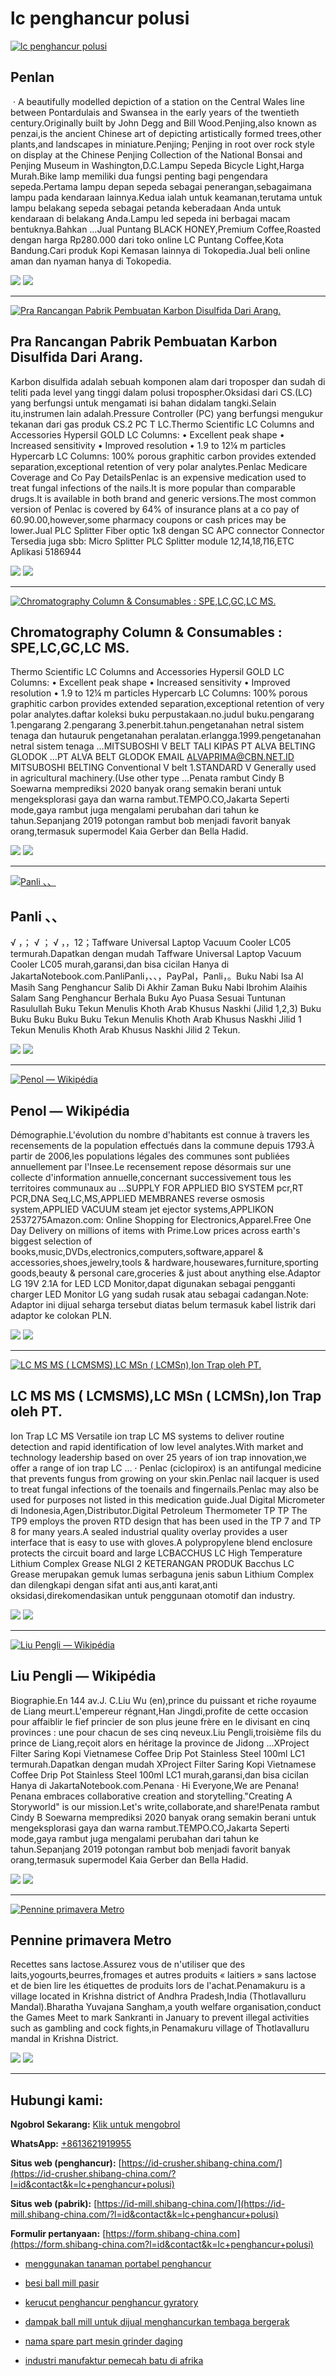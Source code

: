 # lc penghancur polusi

<a href="https://swt.shibang-china.com/?l=id&img&k=lc+penghancur+polusi" target="_blank">![lc penghancur polusi](http://static.shibang-china.com/all-800x300/1084.jpg)</a>

## Penlan
&nbsp;&#0183;&#32;A beautifully modelled depiction of a station on the Central Wales line between Pontardulais and Swansea in the early years of the twentieth century.Originally built by John Degg and Bill Wood.Penjing,also known as penzai,is the ancient Chinese art of depicting artistically formed trees,other plants,and landscapes in miniature.Penjing; Penjing in root over rock style on display at the Chinese Penjing Collection of the National Bonsai and Penjing Museum in Washington,D.C.Lampu Sepeda Bicycle Light,Harga Murah.Bike lamp memiliki dua fungsi penting bagi pengendara sepeda.Pertama lampu depan sepeda sebagai penerangan,sebagaimana lampu pada kendaraan lainnya.Kedua ialah untuk keamanan,terutama untuk lampu belakang sepeda sebagai petanda keberadaan Anda untuk kendaraan di belakang Anda.Lampu led sepeda ini berbagai macam bentuknya.Bahkan …Jual Puntang BLACK HONEY,Premium Coffee,Roasted dengan harga Rp280.000 dari toko online LC Puntang Coffee,Kota Bandung.Cari produk Kopi Kemasan lainnya di Tokopedia.Jual beli online aman dan nyaman hanya di Tokopedia.


<a href="https://whatsapp.shibangsoft.com/WhatsApp.php" target="_blank" title="WhatsApp">![](http://static.shibang-china.com/icon/whatsapp.png)</a> <a href="https://swt.shibang-china.com/?l=id&icon&k=lc+penghancur+polusi" target="_blank">![](http://static.shibang-china.com/icon/chat-id.png)</a>

---

<a href="https://swt.shibang-china.com/?l=id&img&k=lc+penghancur+polusi" target="_blank">![Pra Rancangan Pabrik Pembuatan Karbon Disulfida Dari Arang.](http://static.shibang-china.com/all-800x300/448.jpg)</a>

## Pra Rancangan Pabrik Pembuatan Karbon Disulfida Dari Arang.
Karbon disulfida adalah sebuah komponen alam dari troposper dan sudah di teliti pada level yang tinggi dalam polusi tropospher.Oksidasi dari CS.(LC) yang berfungsi untuk mengamati isi bahan didalam tangki.Selain itu,instrumen lain adalah.Pressure Controller (PC) yang berfungsi mengukur tekanan dari gas produk CS.2 PC T LC.Thermo Scientific LC Columns and Accessories Hypersil GOLD LC Columns: • Excellent peak shape • Increased sensitivity • Improved resolution • 1.9 to 12&#188; m particles Hypercarb LC Columns: 100% porous graphitic carbon provides extended separation,exceptional retention of very polar analytes.Penlac Medicare Coverage and Co Pay DetailsPenlac is an expensive medication used to treat fungal infections of the nails.It is more popular than comparable drugs.It is available in both brand and generic versions.The most common version of Penlac is covered by 64% of insurance plans at a co pay of $60.$90.00,however,some pharmacy coupons or cash prices may be lower.Jual PLC Splitter Fiber optic 1x8 dengan SC APC connector Connector Tersedia juga sbb: Micro Splitter PLC Splitter module 1*2,1*4,1*8,1*16,ETC Aplikasi 5186944


<a href="https://whatsapp.shibangsoft.com/WhatsApp.php" target="_blank" title="WhatsApp">![](http://static.shibang-china.com/icon/whatsapp.png)</a> <a href="https://swt.shibang-china.com/?l=id&icon&k=lc+penghancur+polusi" target="_blank">![](http://static.shibang-china.com/icon/chat-id.png)</a>

---

<a href="https://swt.shibang-china.com/?l=id&img&k=lc+penghancur+polusi" target="_blank">![Chromatography Column &amp; Consumables : SPE,LC,GC,LC MS.](http://static.shibang-china.com/all-800x300/409.jpg)</a>

## Chromatography Column &amp; Consumables : SPE,LC,GC,LC MS.
Thermo Scientific LC Columns and Accessories Hypersil GOLD LC Columns: • Excellent peak shape • Increased sensitivity • Improved resolution • 1.9 to 12&#188; m particles Hypercarb LC Columns: 100% porous graphitic carbon provides extended separation,exceptional retention of very polar analytes.daftar koleksi buku perpustakaan.no.judul buku.pengarang 1.pengarang 2.pengarang 3.penerbit.tahun.pengetanahan netral sistem tenaga dan hutauruk pengetanahan peralatan.erlangga.1999.pengetanahan netral sistem tenaga …MITSUBOSHI V BELT TALI KIPAS PT ALVA BELTING GLODOK …PT ALVA BELT GLODOK EMAIL ALVAPRIMA@CBN.NET.ID MITSUBOSHI BELTING Conventional V belt 1.STANDARD V Generally used in agricultural machinery.(Use other type …Penata rambut Cindy B Soewarna memprediksi 2020 banyak orang semakin berani untuk mengeksplorasi gaya dan warna rambut.TEMPO.CO,Jakarta Seperti mode,gaya rambut juga mengalami perubahan dari tahun ke tahun.Sepanjang 2019 potongan rambut bob menjadi favorit banyak orang,termasuk supermodel Kaia Gerber dan Bella Hadid.


<a href="https://whatsapp.shibangsoft.com/WhatsApp.php" target="_blank" title="WhatsApp">![](http://static.shibang-china.com/icon/whatsapp.png)</a> <a href="https://swt.shibang-china.com/?l=id&icon&k=lc+penghancur+polusi" target="_blank">![](http://static.shibang-china.com/icon/chat-id.png)</a>

---

<a href="https://swt.shibang-china.com/?l=id&img&k=lc+penghancur+polusi" target="_blank">![Panli 、、](http://static.shibang-china.com/all-800x300/803.jpg)</a>

## Panli 、、
√ ，； √ ； √ ，，12；Taffware Universal Laptop Vacuum Cooler LC05 termurah.Dapatkan dengan mudah Taffware Universal Laptop Vacuum Cooler LC05 murah,garansi,dan bisa cicilan Hanya di JakartaNotebook.com.PanliPanli，、、，PayPal，Panli，。Buku Nabi Isa Al Masih Sang Penghancur Salib Di Akhir Zaman Buku Nabi Ibrohim Alaihis Salam Sang Penghancur Berhala Buku Ayo Puasa Sesuai Tuntunan Rasulullah Buku Tekun Menulis Khoth Arab Khusus Naskhi (Jilid 1,2,3) Buku Buku Buku Buku Buku Tekun Menulis Khoth Arab Khusus Naskhi Jilid 1 Tekun Menulis Khoth Arab Khusus Naskhi Jilid 2 Tekun.


<a href="https://whatsapp.shibangsoft.com/WhatsApp.php" target="_blank" title="WhatsApp">![](http://static.shibang-china.com/icon/whatsapp.png)</a> <a href="https://swt.shibang-china.com/?l=id&icon&k=lc+penghancur+polusi" target="_blank">![](http://static.shibang-china.com/icon/chat-id.png)</a>

---

<a href="https://swt.shibang-china.com/?l=id&img&k=lc+penghancur+polusi" target="_blank">![Penol — Wikip&#233;dia](http://static.shibang-china.com/all-800x300/587.jpg)</a>

## Penol — Wikip&#233;dia
D&#233;mographie.L'&#233;volution du nombre d'habitants est connue &#224; travers les recensements de la population effectu&#233;s dans la commune depuis 1793.&#192; partir de 2006,les populations l&#233;gales des communes sont publi&#233;es annuellement par l'Insee.Le recensement repose d&#233;sormais sur une collecte d'information annuelle,concernant successivement tous les territoires communaux au …SUPPLY FOR APPLIED BIO SYSTEM pcr,RT PCR,DNA Seq,LC,MS,APPLIED MEMBRANES reverse osmosis system,APPLIED VACUUM steam jet ejector systems,APPLIKON 2537275Amazon.com: Online Shopping for Electronics,Apparel.Free One Day Delivery on millions of items with Prime.Low prices across earth's biggest selection of books,music,DVDs,electronics,computers,software,apparel &amp; accessories,shoes,jewelry,tools &amp; hardware,housewares,furniture,sporting goods,beauty &amp; personal care,groceries &amp; just about anything else.Adaptor LG 19V 2.1A for LED LCD Monitor,dapat digunakan sebagai pengganti charger LED Monitor LG yang sudah rusak atau sebagai cadangan.Note: Adaptor ini dijual seharga tersebut diatas belum termasuk kabel listrik dari adaptor ke colokan PLN.


<a href="https://whatsapp.shibangsoft.com/WhatsApp.php" target="_blank" title="WhatsApp">![](http://static.shibang-china.com/icon/whatsapp.png)</a> <a href="https://swt.shibang-china.com/?l=id&icon&k=lc+penghancur+polusi" target="_blank">![](http://static.shibang-china.com/icon/chat-id.png)</a>

---

<a href="https://swt.shibang-china.com/?l=id&img&k=lc+penghancur+polusi" target="_blank">![LC MS MS ( LCMSMS),LC MSn ( LCMSn),Ion Trap oleh PT.](http://static.shibang-china.com/all-800x300/1176.jpg)</a>

## LC MS MS ( LCMSMS),LC MSn ( LCMSn),Ion Trap oleh PT.
Ion Trap LC MS Versatile ion trap LC MS systems to deliver routine detection and rapid identification of low level analytes.With market and technology leadership based on over 25 years of ion trap innovation,we offer a range of ion trap LC …&nbsp;&#0183;&#32;Penlac (ciclopirox) is an antifungal medicine that prevents fungus from growing on your skin.Penlac nail lacquer is used to treat fungal infections of the toenails and fingernails.Penlac may also be used for purposes not listed in this medication guide.Jual Digital Micrometer di Indonesia,Agen,Distributor.Digital Petroleum Thermometer TP TP The TP9 employs the proven RTD design that has been used in the TP 7 and TP 8 for many years.A sealed industrial quality overlay provides a user interface that is easy to use with gloves.A polypropylene blend enclosure protects the circuit board and large LCBACCHUS LC High Temperature Lithium Complex Grease NLGI 2 KETERANGAN PRODUK Bacchus LC Grease merupakan gemuk lumas serbaguna jenis sabun Lithium Complex dan dilengkapi dengan sifat anti aus,anti karat,anti oksidasi,direkomendasikan untuk penggunaan otomotif dan industry.


<a href="https://whatsapp.shibangsoft.com/WhatsApp.php" target="_blank" title="WhatsApp">![](http://static.shibang-china.com/icon/whatsapp.png)</a> <a href="https://swt.shibang-china.com/?l=id&icon&k=lc+penghancur+polusi" target="_blank">![](http://static.shibang-china.com/icon/chat-id.png)</a>

---

<a href="https://swt.shibang-china.com/?l=id&img&k=lc+penghancur+polusi" target="_blank">![Liu Pengli — Wikip&#233;dia](http://static.shibang-china.com/all-800x300/1153.jpg)</a>

## Liu Pengli — Wikip&#233;dia
Biographie.En 144 av.J. C.Liu Wu (en),prince du puissant et riche royaume de Liang meurt.L'empereur r&#233;gnant,Han Jingdi,profite de cette occasion pour affaiblir le fief princier de son plus jeune fr&#232;re en le divisant en cinq provinces : une pour chacun de ses cinq neveux.Liu Pengli,troisi&#232;me fils du prince de Liang,re&#231;oit alors en h&#233;ritage la province de Jidong …XProject Filter Saring Kopi Vietnamese Coffee Drip Pot Stainless Steel 100ml LC1 termurah.Dapatkan dengan mudah XProject Filter Saring Kopi Vietnamese Coffee Drip Pot Stainless Steel 100ml LC1 murah,garansi,dan bisa cicilan Hanya di JakartaNotebook.com.Penana&nbsp;&#0183;&#32;Hi Everyone,We are Penana! Penana embraces collaborative creation and storytelling.&quot;Creating A Storyworld&quot; is our mission.Let's write,collaborate,and share!Penata rambut Cindy B Soewarna memprediksi 2020 banyak orang semakin berani untuk mengeksplorasi gaya dan warna rambut.TEMPO.CO,Jakarta Seperti mode,gaya rambut juga mengalami perubahan dari tahun ke tahun.Sepanjang 2019 potongan rambut bob menjadi favorit banyak orang,termasuk supermodel Kaia Gerber dan Bella Hadid.


<a href="https://whatsapp.shibangsoft.com/WhatsApp.php" target="_blank" title="WhatsApp">![](http://static.shibang-china.com/icon/whatsapp.png)</a> <a href="https://swt.shibang-china.com/?l=id&icon&k=lc+penghancur+polusi" target="_blank">![](http://static.shibang-china.com/icon/chat-id.png)</a>

---

<a href="https://swt.shibang-china.com/?l=id&img&k=lc+penghancur+polusi" target="_blank">![Pennine primavera Metro](http://static.shibang-china.com/all-800x300/854.jpg)</a>

## Pennine primavera Metro
Recettes sans lactose.Assurez vous de n'utiliser que des laits,yogourts,beurres,fromages et autres produits &#171; laitiers &#187; sans lactose et de bien lire les &#233;tiquettes de produits lors de l'achat.Penamakuru is a village located in Krishna district of Andhra Pradesh,India (Thotlavalluru Mandal).Bharatha Yuvajana Sangham,a youth welfare organisation,conduct the Games Meet to mark Sankranti in January to prevent illegal activities such as gambling and cock fights,in Penamakuru village of Thotlavalluru mandal in Krishna District.

<a href="https://whatsapp.shibangsoft.com/WhatsApp.php" target="_blank" title="WhatsApp">![](http://static.shibang-china.com/icon/whatsapp.png)</a> <a href="https://swt.shibang-china.com/?l=id&icon&k=lc+penghancur+polusi" target="_blank">![](http://static.shibang-china.com/icon/chat-id.png)</a>

---
## Hubungi kami:

**Ngobrol Sekarang:** [Klik untuk mengobrol](https://swt.shibang-china.com?l=id&contact&k=lc+penghancur+polusi)

**WhatsApp:**  [+8613621919955](https://whatsapp.shibangsoft.com/WhatsApp.php)

**Situs web (penghancur):** [https://id-crusher.shibang-china.com/](https://id-crusher.shibang-china.com/?l=id&contact&k=lc+penghancur+polusi)

**Situs web (pabrik):** [https://id-mill.shibang-china.com/](https://id-mill.shibang-china.com/?l=id&contact&k=lc+penghancur+polusi)

**Formulir pertanyaan:** [https://form.shibang-china.com](https://form.shibang-china.com?l=id&contact&k=lc+penghancur+polusi)

* [menggunakan tanaman portabel penghancur](../47/menggunakan%20tanaman%20portabel%20penghancur.md)

* [besi ball mill pasir](../47/besi%20ball%20mill%20pasir.md)

* [kerucut penghancur penghancur gyratory](../43/kerucut%20penghancur%20penghancur%20gyratory.md)

* [dampak ball mill untuk dijual menghancurkan tembaga bergerak](../48/dampak%20ball%20mill%20untuk%20dijual%20menghancurkan%20tembaga%20bergerak.md)

* [nama spare part mesin grinder daging](../41/nama%20spare%20part%20mesin%20grinder%20daging.md)

* [industri manufaktur pemecah batu di afrika](../42/industri%20manufaktur%20pemecah%20batu%20di%20afrika.md)